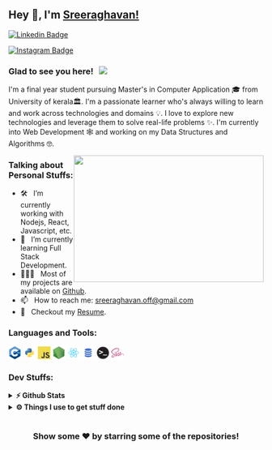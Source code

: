 ## Hey 👋, I'm [Sreeraghavan!](https://github.com/Sree-raghavan/)

[![Linkedin Badge](https://img.shields.io/badge/-LinkedIn-0e76a8?style=flat-square&logo=Linkedin&logoColor=white)](https://linkedin.com/in/sreeraghavan-anandan)
<!--
[![Website Badge](https://img.shields.io/badge/Website-3b5998?style=flat-square&logo=google-chrome&logoColor=white)](https://iampavangandhi.github.io/)
[![Telegram Badge](https://img.shields.io/badge/-Telegram-0088cc?style=flat-square&logo=Telegram&logoColor=white)](https://t.me/iampavangandhi)
-->
[![Instagram Badge](https://img.shields.io/badge/-Instagram-e4405f?style=flat-square&logo=Instagram&logoColor=white)](https://www.instagram.com/the_ironical.boy/)


### Glad to see you here! &nbsp; ![](https://visitor-badge.glitch.me/badge?page_id=Sree-raghavan.Sree-raghavan&style=flat-square&color=0088cc)

I'm a final year student pursuing Master's in Computer Application 🎓 from  University of kerala🏛. I'm a passionate learner who's always willing to learn and work across technologies and domains 💡. I love to explore new technologies and leverage them to solve real-life problems ✨.  I'm currently into Web Development 🕸️ and working on my Data Structures and Algorithms 🤓.


<img align="right" height="250" width="375" alt="" src="https://media.giphy.com/media/USV0ym3bVWQJJmNu3N/giphy.gif" />

### Talking about Personal Stuffs:

- 🛠 &nbsp; I’m currently working with Nodejs, React, <br /> Javascript, etc.
- 🚀 &nbsp; I’m currently learning Full Stack Development.
- 👨🏻‍💻 &nbsp; Most of my projects are available on [Github](https://github.com/Sree-raghavan).
- 📫 &nbsp; How to reach me: sreeraghavan.off@gmail.com
- 📝 &nbsp; Checkout my [Resume](https://drive.google.com/file/d/1kGyJ7irY9FKkV4oOR6kCIemKaLO_tAZY/view?usp=sharing).

### Languages and Tools:

<code><img height="25" src="https://raw.githubusercontent.com/github/explore/80688e429a7d4ef2fca1e82350fe8e3517d3494d/topics/cpp/cpp.png" alt="cpp"></code>
<code><img height="25" src="https://raw.githubusercontent.com/github/explore/80688e429a7d4ef2fca1e82350fe8e3517d3494d/topics/python/python.png" alt="python"></code>
<code><img height="25" src="https://raw.githubusercontent.com/github/explore/80688e429a7d4ef2fca1e82350fe8e3517d3494d/topics/javascript/javascript.png" alt="javascript"></code>
<code><img height="25" src="https://raw.githubusercontent.com/github/explore/80688e429a7d4ef2fca1e82350fe8e3517d3494d/topics/nodejs/nodejs.png" alt="nodejs"></code>
<code><img height="25" src="https://raw.githubusercontent.com/github/explore/80688e429a7d4ef2fca1e82350fe8e3517d3494d/topics/react/react.png" alt="react"></code>
<code><img height="25" src="https://raw.githubusercontent.com/github/explore/80688e429a7d4ef2fca1e82350fe8e3517d3494d/topics/sql/sql.png" alt="sql"></code>
<code><img height="25" src="https://raw.githubusercontent.com/github/explore/80688e429a7d4ef2fca1e82350fe8e3517d3494d/topics/terminal/terminal.png" alt="terminal"></code>
<code><img height="25" src="https://raw.githubusercontent.com/github/explore/80688e429a7d4ef2fca1e82350fe8e3517d3494d/topics/sass/sass.png" alt="sass"></code>


###  Dev Stuffs:

<details>	
  <summary><b>⚡ Github Stats</b></summary>

<img height="180em" src="https://github-readme-stats.vercel.app/api?username=Sree-raghavan&show_icons=true&hide_border=true" />
<img height="180em" src="https://github-readme-stats.vercel.app/api/top-langs/?username=Sree-raghavan&exclude_repo=KNN-Image-Classification&show_icons=true&hide_border=true&layout=compact&langs_count=8"/>
</details>


 
<details>	
  <br />
  <summary><b>⚙️ Things I use to get stuff done</b></summary>
  	<ul>
  	    <li><b>OS:</b> Windows</li>
	    <li><b>Laptop: </b> Lenovo ideapad (i7)</li>
  	    <li><b>Browser: </b> Chrome</li>
	    <li><b>Code Editor:</b> VSCode - The best editor out there</li>
	    <br />
	</ul>	
</details>

#

<div align="center">

### Show some ❤️ by starring some of the repositories!

</div>
